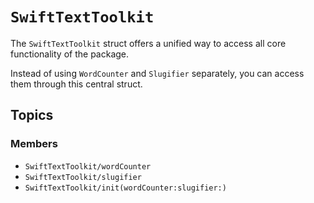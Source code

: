 # ``SwiftTextToolkit``

The `SwiftTextToolkit` struct offers a unified way to access all core functionality of the package.

Instead of using `WordCounter` and `Slugifier` separately, you can access them through this central struct.

## Topics

### Members

- ``SwiftTextToolkit/wordCounter``
- ``SwiftTextToolkit/slugifier``
- ``SwiftTextToolkit/init(wordCounter:slugifier:)``
